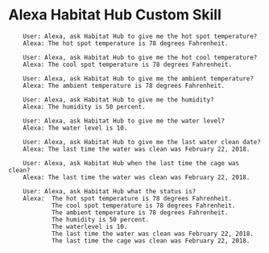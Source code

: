 # Alexa Habitat Hub Custom Skill
        User: Alexa, ask Habitat Hub to give me the hot spot temperature?
        Alexa: The hot spot temperature is 78 degrees Fahrenheit.

        User: Alexa, ask Habitat Hub to give me the hot cool temperature?
        Alexa: The cool spot temperature is 78 degrees Fahrenheit.

        User: Alexa, ask Habitat Hub to give me the ambient temperature?
        Alexa: The ambient temperature is 78 degrees Fahrenheit.

        User: Alexa, ask Habitat Hub to give me the humidity?
        Alexa: The humidity is 50 percent.

        User: Alexa, ask Habitat Hub to give me the water level?
        Alexa: The water level is 10.

        User: Alexa, ask Habitat Hub to give me the last water clean date?
        Alexa: The last time the water was clean was February 22, 2018.

        User: Alexa, ask Habitat Hub when the last time the cage was clean?
        Alexa: The last time the water was clean was February 22, 2018.

        User: Alexa, ask Habitat Hub what the status is?
        Alexa:  The hot spot temperature is 78 degrees Fahrenheit.
                The cool spot temperature is 78 degrees Fahrenheit.
                The ambient temperature is 78 degrees Fahrenheit.
                The humidity is 50 percent.
                The waterlevel is 10.
                The last time the water was clean was February 22, 2018.
                The last time the cage was clean was February 22, 2018.
